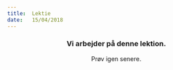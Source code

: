 ```yaml
---
title:  Lektie
date:   15/04/2018
---
```


### <center>Vi arbejder på denne lektion.</center>
<center>Prøv igen senere.</center>